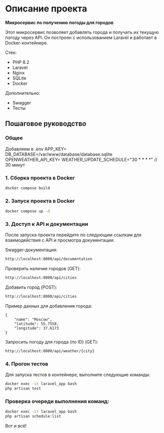 # Описание проекта

**Микросервис по получению погоды для городов**

Этот микросервис позволяет добавлять города и получать их текущую погоду через API. Он построен с использованием Laravel
и работает в Docker-контейнере.

Стек:
- PHP 8.2
- Laravel
- Nginx
- SQLite
- Docker

Дополнительно:
- Swagger
- Тесты

## Пошаговое руководство

### Общее

Добавляем в .env 
APP_KEY=
DB_DATABASE=/var/www/database/database.sqlite
OPENWEATHER_API_KEY=
WEATHER_UPDATE_SCHEDULE="30 * * * *" // 30 минут

### 1. Сборка проекта в Docker

```bash
docker compose build
```

### 2. Запуск проекта в Docker

```bash
docker compose up -d
```

### 3. Доступ к API и документации

После запуска проекта перейдите по следующим ссылкам для взаимодействия с API и просмотра документации:

Swagger-документация:

```bash
http://localhost:8000/api/documentation
```

Проверить наличие городов (GET):

```bash
http://localhost:8000/api/cities
```

Добавить город (POST):

```bash
http://localhost:8000/api/cities
```

Пример данных для добавления города:

```
{
    "name": "Moscow",
    "latitude": 55.7558,
    "longitude": 37.6173
}
```

Запросить погоду для города (по ID) (GET):

```bash
http://localhost:8000/api/weather/{city}
```

### 4. Прогон тестов

Для запуска тестов в контейнере, выполните следующие команды:

```bash
docker exec -it laravel_app bash
php artisan test
```

### Проверка очереди выполнения команд:

```bash
docker exec -it laravel_app bash
php artisan schedule:list
```

Вот и всё!
